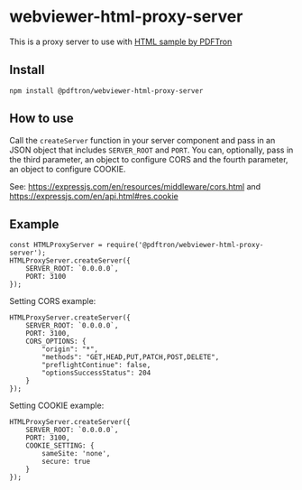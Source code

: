 # webviewer-html-proxy-server
This is a proxy server to use with [HTML sample by PDFTron](https://github.com/PDFTron/webviewer-html-annotate-proxy)

## Install

```
npm install @pdftron/webviewer-html-proxy-server
```

## How to use

Call the `createServer` function in your server component and pass in an JSON object that includes `SERVER_ROOT` and `PORT`. You can, optionally, pass in the third parameter, an object to configure CORS and the fourth parameter, an object to configure COOKIE.

See: https://expressjs.com/en/resources/middleware/cors.html and https://expressjs.com/en/api.html#res.cookie

## Example
```
const HTMLProxyServer = require('@pdftron/webviewer-html-proxy-server');
HTMLProxyServer.createServer({
    SERVER_ROOT: `0.0.0.0`,
    PORT: 3100
});
```

Setting CORS example:

```
HTMLProxyServer.createServer({
    SERVER_ROOT: `0.0.0.0`,
    PORT: 3100,
    CORS_OPTIONS: {
        "origin": "*",
        "methods": "GET,HEAD,PUT,PATCH,POST,DELETE",
        "preflightContinue": false,
        "optionsSuccessStatus": 204
    }
});
```

Setting COOKIE example:

```
HTMLProxyServer.createServer({
    SERVER_ROOT: `0.0.0.0`,
    PORT: 3100,
    COOKIE_SETTING: {
        sameSite: 'none',
        secure: true
    }
});
```
